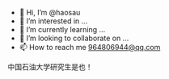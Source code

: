 - 👋 Hi, I’m @haosau
- 👀 I’m interested in ...
- 🌱 I’m currently learning ...
- 💞️ I’m looking to collaborate on ...
- 📫 How to reach me 964806944@qq.com 

<!---
haosau/haosau is a ✨ special ✨ repository because its `README.md` (this file) appears on your GitHub profile.
You can click the Preview link to take a look at your changes.
--->
中国石油大学研究生是也！

